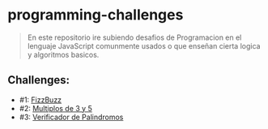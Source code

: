 # programming-challenges
 > En este repositorio ire subiendo desafios de Programacion en el lenguaje JavaScript comunmente usados o que enseñan cierta logica y algoritmos basicos. 

## Challenges: 

+ #1: [FizzBuzz](/Challenges/FizzBuzz.js)
+ #2: [Multiplos de 3 y 5](/Challenges/Multiplos-3-y-5.js)
+ #3: [Verificador de Palindromos](/Challenges/Verificador-de-Palindromos.js)